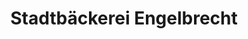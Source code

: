 ---
title: "Stadtbäckerei Engelbrecht"
url: /bremerhaven/stadtbaeckerei-engelbrecht-friedrich-ebert-strasse/
shop: Bäckerei
---